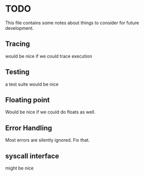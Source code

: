 # TODO

This file contains some notes about things to consider for future development.

## Tracing

would be nice if we could trace execution

## Testing

a test suite would be nice

## Floating point

Would be nice if we could do floats as well.

## Error Handling

Most errors are silently ignored. Fix that.

## syscall interface

might be nice
